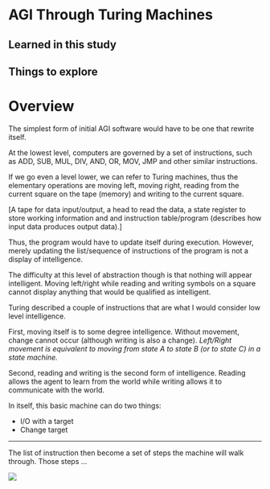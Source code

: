 # AGI Through Turing Machines

## Learned in this study

## Things to explore

# Overview

The simplest form of initial AGI software would have to be one that rewrite itself.

At the lowest level, computers are governed by a set of instructions, such as ADD, SUB, MUL, DIV, AND, OR, MOV, JMP and other similar instructions.

If we go even a level lower, we can refer to Turing machines, thus the elementary operations are moving left, moving right, reading from the current square on the tape (memory) and writing to the current square.

[A tape for data input/output, a head to read the data, a state register to store working information and and instruction table/program (describes how input data produces output data).]

Thus, the program would have to update itself during execution. However, merely updating the list/sequence of instructions of the program is not a display of intelligence.

The difficulty at this level of abstraction though is that nothing will appear intelligent. Moving left/right while reading and writing symbols on a square cannot display anything that would be qualified as intelligent.

Turing described a couple of instructions that are what I would consider low level intelligence.

First, moving itself is to some degree intelligence. Without movement, change cannot occur (although writing is also a change). *Left/Right movement is equivalent to moving from state A to state B (or to state C) in a state machine.*

Second, reading and writing is the second form of intelligence. Reading allows the agent to learn from the world while writing allows it to communicate with the world.

In itself, this basic machine can do two things:

* I/O with a target
* Change target

---

The list of instruction then become a set of steps the machine will walk through. Those steps ...

![](assets/images/Self_improving_machine.png)